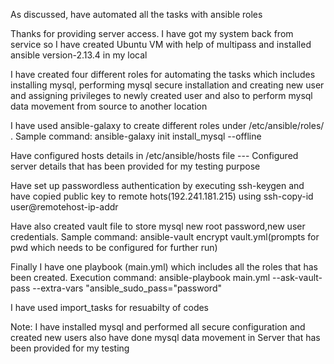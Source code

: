 As discussed, have automated all the tasks with ansible roles

Thanks for providing server access. I have got my system back from service so I have created Ubuntu VM with help of multipass and installed ansible version-2.13.4 in my local

I have created four different roles for automating the tasks which includes installing mysql, performing mysql secure installation and creating new user and assigning privileges to newly created user and also to perform mysql data movement from source to another location

I have used ansible-galaxy to create different roles under /etc/ansible/roles/ . Sample command: ansible-galaxy init install_mysql --offline

Have configured hosts details in /etc/ansible/hosts file
   --- Configured server details that has been provided for my testing purpose

Have set up passwordless authentication by executing ssh-keygen and have copied public key to remote hots(192.241.181.215) using ssh-copy-id user@remotehost-ip-addr

Have also created vault file to store mysql new root password,new user credentials. Sample command: ansible-vault encrypt vault.yml(prompts for pwd which needs to be configured for further run)

Finally I have one playbook (main.yml) which includes all the roles that has been created. 
  Execution command: ansible-playbook main.yml --ask-vault-pass --extra-vars "ansible_sudo_pass="password"
  
I have used import_tasks for resuabilty of codes   

Note: 
    I have installed mysql and performed all secure configuration and created new users also have done mysql data movement in Server that has been provided for my testing
